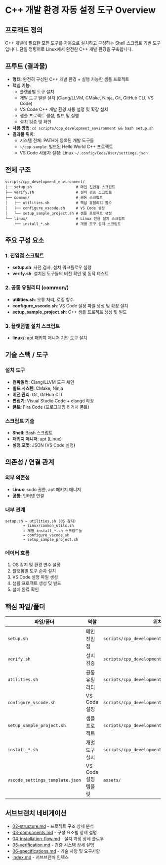 # C++ 개발 환경 자동 설정 도구 Overview

## 프로젝트 정의

C++ 개발에 필요한 모든 도구를 자동으로 설치하고 구성하는 Shell 스크립트 기반 도구입니다. 단일 명령어로 Linux에서 완전한 C++ 개발 환경을 구축합니다.

## 프루트 (결과물)

- **형태**: 완전히 구성된 C++ 개발 환경 + 실행 가능한 샘플 프로젝트
- **핵심 기능**:
  - 플랫폼별 도구 설치
  - 개발 도구 일괄 설치 (Clang/LLVM, CMake, Ninja, Git, GitHub CLI, VS Code)
  - VS Code C++ 개발 환경 자동 설정 및 확장 설치
  - 샘플 프로젝트 생성, 빌드 및 실행
  - 설치 검증 및 확인
- **사용 방법**: `cd scripts/cpp_development_environment && bash setup.sh`
- **결과물 위치**:
  - 시스템 전체: PATH에 등록된 개발 도구들
  - `~/cpp-sample`: 빌드된 Hello World C++ 프로젝트
  - VS Code 사용자 설정: Linux `~/.config/Code/User/settings.json`

## 전체 구조

```text
scripts/cpp_development_environment/
├── setup.sh                    # 메인 진입점 스크립트
├── verify.sh                   # 설치 검증 스크립트
├── common/                     # 공통 스크립트
│   ├── utilities.sh            # 핵심 유틸리티 함수
│   ├── configure_vscode.sh     # VS Code 설정
│   └── setup_sample_project.sh # 샘플 프로젝트 생성
└── linux/                      # Linux 전용 설치 스크립트
    └── install_*.sh            # 개별 도구 설치 스크립트
```

## 주요 구성 요소

### 1. 진입점 스크립트

- **setup.sh**: 사전 검사, 설치 워크플로우 실행
- **verify.sh**: 설치된 도구들의 버전 확인 및 동작 테스트

### 2. 공통 유틸리티 (common/)

- **utilities.sh**: 오류 처리, 로깅 함수
- **configure_vscode.sh**: VS Code 설정 파일 생성 및 확장 설치
- **setup_sample_project.sh**: C++ 샘플 프로젝트 생성 및 빌드

### 3. 플랫폼별 설치 스크립트

- **linux/**: apt 패키지 매니저 기반 도구 설치

## 기술 스택 / 도구

### 설치 도구

- **컴파일러**: Clang/LLVM 도구 체인
- **빌드 시스템**: CMake, Ninja
- **버전 관리**: Git, GitHub CLI
- **편집기**: Visual Studio Code + clangd 확장
- **폰트**: Fira Code (프로그래밍 리거처 폰트)

### 스크립트 기술

- **Shell**: Bash 스크립트
- **패키지 매니저**: apt (Linux)
- **설정 포맷**: JSON (VS Code 설정)

## 의존성 / 연결 관계

### 외부 의존성

- **Linux**: sudo 권한, apt 패키지 매니저
- **공통**: 인터넷 연결

### 내부 관계

```text
setup.sh → utilities.sh (OS 감지)
        → linux/common_utils.sh
        → 개별 install_*.sh 스크립트들
        → configure_vscode.sh
        → setup_sample_project.sh
```

### 데이터 흐름

1. OS 감지 및 환경 변수 설정
2. 플랫폼별 도구 순차 설치
3. VS Code 설정 파일 생성
4. 샘플 프로젝트 생성 및 빌드
5. 설치 완료 확인

## 핵심 파일/폴더

| 파일/폴더 | 역할 | 위치 | 실행 방식 |
|-----------|------|------|-----------|
| `setup.sh` | 메인 진입점 | `scripts/cpp_development_environment/` | `bash setup.sh` |
| `verify.sh` | 설치 검증 | `scripts/cpp_development_environment/` | `bash verify.sh` |
| `utilities.sh` | 공통 유틸리티 | `scripts/cpp_development_environment/common/` | source로 로드 |
| `configure_vscode.sh` | VS Code 설정 | `scripts/cpp_development_environment/common/` | setup.sh에서 호출 |
| `setup_sample_project.sh` | 샘플 프로젝트 | `scripts/cpp_development_environment/common/` | setup.sh에서 호출 |
| `install_*.sh` | 개별 도구 설치 | `scripts/cpp_development_environment/linux/` | setup.sh에서 호출 |
| `vscode_settings_template.json` | VS Code 설정 템플릿 | `assets/` | configure_vscode.sh에서 사용 |

## 서브브랜치 네비게이션

- [02-structure.md](02-structure.md) - 프로젝트 구조 상세 분석
- [03-components.md](03-components.md) - 구성 요소별 상세 설명
- [04-installation-flow.md](04-installation-flow.md) - 설치 과정 상세 플로우
- [05-verification.md](05-verification.md) - 검증 시스템 상세 설명
- [06-specifications.md](06-specifications.md) - 기술 사양 및 요구사항
- [index.md](index.md) - 서브브랜치 인덱스
